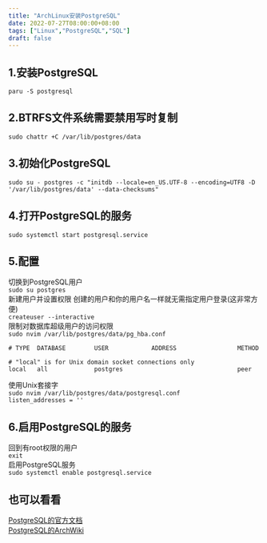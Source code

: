 ```yaml
---
title: "ArchLinux安装PostgreSQL"
date: 2022-07-27T08:00:00+08:00
tags: ["Linux","PostgreSQL","SQL"]
draft: false
---
```


## 1.安装PostgreSQL

`paru -S postgresql`

## 2.BTRFS文件系统需要禁用写时复制

`sudo chattr +C /var/lib/postgres/data`

## 3.初始化PostgreSQL

`sudo su - postgres -c "initdb --locale=en_US.UTF-8 --encoding=UTF8 -D '/var/lib/postgres/data' --data-checksums"`

## 4.打开PostgreSQL的服务

`sudo systemctl start postgresql.service`

## 5.配置

切换到PostgreSQL用户   
`sudo su postgres`    
新建用户并设置权限 创建的用户和你的用户名一样就无需指定用户登录(这非常方便)   
`createuser --interactive`  
限制对数据库超级用户的访问权限   
`sudo nvim /var/lib/postgres/data/pg_hba.conf`

```
# TYPE  DATABASE        USER            ADDRESS                 METHOD

# "local" is for Unix domain socket connections only
local   all             postgres                                peer
```

使用Unix套接字  
`sudo nvim /var/lib/postgres/data/postgresql.conf`  
`listen_addresses = ''`

## 6.启用PostgreSQL的服务

回到有root权限的用户  
`exit`  
启用PostgreSQL服务  
`sudo systemctl enable postgresql.service`

## 也可以看看

[PostgreSQL的官方文档](https://www.postgresql.org/docs/)  
[PostgreSQL的ArchWiki](https://wiki.archlinux.org/title/PostgreSQL)
